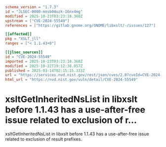 ```toml
schema_version = "1.7.3"
id = "JLSEC-0000-mnsb04uzk-16nx4mg"
modified = 2025-10-23T03:23:18.368Z
upstream = ["CVE-2024-55549"]
references = ["https://gitlab.gnome.org/GNOME/libxslt/-/issues/127"]

[[affected]]
pkg = "XSLT_jll"
ranges = ["< 1.1.43+0"]

[[jlsec_sources]]
id = "CVE-2024-55549"
imported = 2025-10-23T03:23:18.368Z
modified = 2025-10-22T19:12:38.057Z
published = 2025-03-14T02:15:15.333Z
url = "https://services.nvd.nist.gov/rest/json/cves/2.0?cveId=CVE-2024-55549"
html_url = "https://nvd.nist.gov/vuln/detail/CVE-2024-55549"
```

# xsltGetInheritedNsList in libxslt before 1.1.43 has a use-after-free issue related to exclusion of r...

xsltGetInheritedNsList in libxslt before 1.1.43 has a use-after-free issue related to exclusion of result prefixes.

